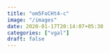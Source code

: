 ```yaml
---
title: "om5FoCHt4-c"
image: "/images"
date: 2020-01-17T20:14:07+05:30
categories: ["vgal"]
draft: false
---
```



